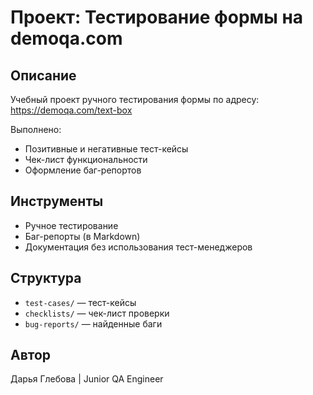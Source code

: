 # Проект: Тестирование формы на demoqa.com

## Описание
Учебный проект ручного тестирования формы по адресу: https://demoqa.com/text-box

Выполнено:
- Позитивные и негативные тест-кейсы
- Чек-лист функциональности
- Оформление баг-репортов

## Инструменты
- Ручное тестирование
- Баг-репорты (в Markdown)
- Документация без использования тест-менеджеров

## Структура
- `test-cases/` — тест-кейсы
- `checklists/` — чек-лист проверки
- `bug-reports/` — найденные баги

## Автор
Дарья Глебова | Junior QA Engineer
